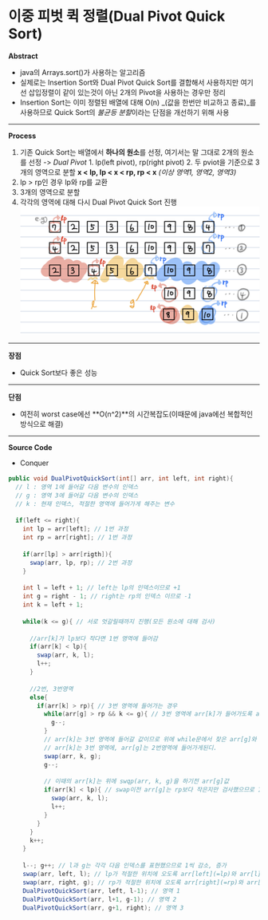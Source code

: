 # 이중 피벗 퀵 정렬(Dual Pivot Quick Sort)  
**Abstract**
  - java의 Arrays.sort()가 사용하는 알고리즘
  - 실제로는 Insertion Sort와 Dual Pivot Quick Sort를 결합해서 사용하지만 여기선 삽입정렬이 같이 있는것이 아닌 2개의 Pivot을 사용하는 경우만 정리
  - Insertion Sort는 이미 정렬된 배열에 대해 O(n) _(값을 한번만 비교하고 종료)_를 사용하므로 Quick Sort의 *불균등 분할*이라는 단점을 개선하기 위해 사용
---
**Process**
  1. 기존 Quick Sort는 배열에서 **하나의 원소**를 선정, 여기서는 말 그대로 2개의 원소를 선정 -> *Dual Pivot*
    1. lp(left pivot), rp(right pivot)
    2. 두 pviot을 기준으로 3개의 영역으로 분할 **x < lp, lp < x < rp, rp < x** *(이상 영역1, 영역2, 영역3)* 
  2. lp > rp인 경우 lp와 rp를 교환
  3. 3개의 영역으로 분할
  4. 각각의 영역에 대해 다시 Dual Pivot Quick Sort 진행
  ![e.g.](./images/DualPivotQuickSortExample.jpg)
---
**장점**
  - Quick Sort보다 좋은 성능
---
**단점**
  - 여전히 worst case에선 **O(n^2)**의 시간복잡도(이때문에 java에선 복합적인 방식으로 해결)
---
**Source Code**
  - Conquer
  ```java
  public void DualPivotQuickSort(int[] arr, int left, int right){
    // l : 영역 1에 들어갈 다음 변수의 인덱스
    // g : 영역 3에 들어갈 다음 변수의 인덱스
    // k : 현재 인덱스, 적절한 영역에 들어가게 해주는 변수
    
    if(left <= right){
      int lp = arr[left]; // 1번 과정
      int rp = arr[right]; // 1번 과정
      
      if(arr[lp] > arr[rigth]){
        swap(arr, lp, rp); // 2번 과정
      }
      
      int l = left + 1; // left는 lp의 인덱스이므로 +1
      int g = right - 1; // right는 rp의 인덱스 이므로 -1
      int k = left + 1;
      
      while(k <= g){ // 서로 엇갈릴때까지 진행(모든 원소에 대해 검사)
      
        //arr[k]가 lp보다 작다면 1번 영역에 들어감
        if(arr[k] < lp){
          swap(arr, k, l);
          l++;
        }
        
        //2번, 3번영역
        else{
          if(arr[k] > rp){ // 3번 영역에 들어가는 경우
            while(arr[g] > rp && k <= g){ // 3번 영역에 arr[k]가 들어가도록 arr[k] > rp를 만족하는 인덱스 g를 찾음
              g--;
            }
            // arr[k]는 3번 영역에 들어갈 값이므로 위에 while문에서 찾은 arr[g]와 교환
            // arr[k]는 3번 영역에, arr[g]는 2번영역에 들어가게된디.
            swap(arr, k, g);
            g--;
            
            // 이때의 arr[k]는 위에 swqp(arr, k, g)을 하기전 arr[g]값
            if(arr[k] < lp){ // swap이전 arr[g]는 rp보다 작은지만 검사했으므로 1번 영역에 들어갈수도 있음, 따라서 이를 검사
              swap(arr, k, l);
              l++;
            }
          }
        }
        k++;
      }
      
      l--; g++; // l과 g는 각각 다음 인덱스를 표현했으므로 1씩 감소, 증가
      swap(arr, left, l); // lp가 적절한 위치에 오도록 arr[left](=lp)와 arr[l]을 교환
      swap(arr, right, g); // rp가 적절한 위치에 오도록 arr[right](=rp)와 arr[g]를 교환
      DualPivotQuickSort(arr, left, l-1); // 영역 1
      DualPivotQuickSort(arr, l+1, g-1); // 영역 2
      DualPivotQuickSort(arr, g+1, right); // 영역 3
  ```
